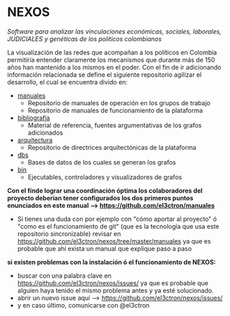 # NEXOS

*Software para analizar las vinculaciones económicas, sociales, laborales, JUDICIALES y genéticas de los políticos colombianos*

La visualización de las redes que acompañan a los políticos en Colombia permitiría entender claramente los mecanismos que durante más de 150 años han mantenido a los mismos en el poder. Con el fin de ir adicionando información relacionada se define el siguiente repositorio agilizar el desarrollo, el cual se encuentra divido en:

* [manuales](../manuales)
  - Repositorio de manuales de operación en los grupos de trabajo
  - Repositorio de manuales de funcionamiento de la plataforma
* [bibliografía](../bibliografía)
  - Material de referencia, fuentes argumentativas de los grafos adicionados
* [arquitectura](../arquitectura)
  - Repositorio de directrices arquitectónicas de la plataforma
* [dbs](../dbs)
  - Bases de datos de los cuales se generan los grafos
* [bin](../bin)
  - Ejecutables, controladores y visualizadores de grafos

__Con el fínde lograr una coordinación óptima los colaboradores del proyecto deberían tener configurados los dos primeros puntos enunciados en este manual --> https://github.com/el3ctron/manuales__

- Si tienes una duda con por ejemplo con "cómo aportar al proyecto" ó "como es el funcionamiento de git" (que es la tecnología que usa este repositorio sincronizable) revisar en https://github.com/el3ctron/nexos/tree/master/manuales ya que es probable que ahí exista un manual que explique paso a paso

__si existen problemas con la instalación ó el funcionamiento de NEXOS:__

- buscar con una palabra clave en https://github.com/el3ctron/nexos/issues/ ya que es probable que alguien haya tenido el mismo problema antes y ya esté solucionado.
- abrir un nuevo issue aquí --> https://github.com/el3ctron/nexos/issues/
- y en caso último, comunicarse con @el3ctron
